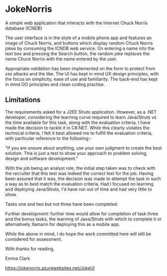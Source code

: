# JokeNorris
A simple web application that interacts with the Internet Chuck Norris database (ICNDB)

The user interface is in the style of a mobile phone app and features an image of Chuck Norris, and buttons which display random Chuck Norris jokes by consuming the ICNDB web service. On entering a name into the text box and pressing the Search button, the random joke replaces the name Chuck Norris with the name entered by the user.  

Appropriate validation has been implemented on the form to protect from xss attacks and the like.  The UI has kept in mind UX design principles, with the focus on simplicity, ease of use and familiarity.  The back-end has kept in mind OO principles and clean coding practise.

## Limitations
The requirements asked for a J2EE Struts application.  However, as a .NET developer, considering the learning curve required to learn Java/Struts vs the time available for this task, along with the evaluation criteria, I have made the decision to tackle it in C#.NET.  While this clearly violates the technical criteria, I felt it best allowed me to fulfill the evaluation criteria, with particular reference to the following:-

"If you are unsure about anything, use your own judgment to create the best solution. This is just a test to show your approach to problem solving, design and software development." 

With the job being an analyst role, the initial step taken was to check with the recruiter that this test was indeed the correct test for the job.  Having been assured that it was, the decision was made to attempt the task in such a way as to best match the evaluation criteria.  Had I focused on learning and deploying Java/Struts, I'd have run out of time and had very little to show.

Tasks one and two but not three have been completed.   

Further development: further time would allow for completion of task three and the bonus tasks, the learning of Java/Struts with which to complete it or alternatively Xamarin for deploying this as a mobile app.

While the above in mind, I do hope the work committed here will still be considered for assessment.

With thanks for reading,

Emma Clark

https://jokenorris.azurewebsites.net/JokeUI
